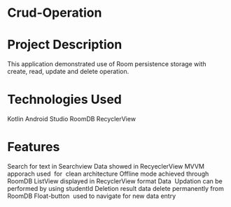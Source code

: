 # Crud-Operation
# Project Description
This application demonstrated use of Room persistence storage with create, read, update and delete operation. 

# Technologies Used
Kotlin
Android Studio
RoomDB
RecyclerView

# Features
Search for text in Searchview
Data showed in RecyeclerView
MVVM apporach used  for  clean architecture
Offline mode achieved through RoomDB
ListView displayed in RecyclerView format
Data  Updation can be performed by using studentId
Deletion result data delete permanently from RoomDB
Float-button  used to navigate for new data entry
